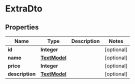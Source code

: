 

# ExtraDto

## Properties

Name | Type | Description | Notes
------------ | ------------- | ------------- | -------------
**id** | **Integer** |  |  [optional]
**name** | [**TextModel**](TextModel.md) |  |  [optional]
**price** | **Integer** |  |  [optional]
**description** | [**TextModel**](TextModel.md) |  |  [optional]



